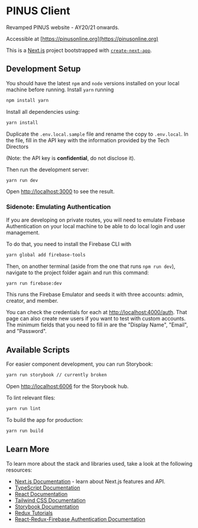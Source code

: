 # PINUS Client

Revamped PINUS website - AY20/21 onwards.

Accessible at [https://pinusonline.org](https://pinusonline.org)

This is a [Next.js](https://nextjs.org/) project bootstrapped with [`create-next-app`](https://github.com/vercel/next.js/tree/canary/packages/create-next-app).

## Development Setup

You should have the latest `npm` and `node` versions installed on your local machine before running. Install `yarn` running

```bash
npm install yarn
```

Install all dependencies using:

```bash
yarn install
```

Duplicate the `.env.local.sample` file and rename the copy to `.env.local`. In the file,
fill in the API key with the information provided by the Tech Directors

(Note: the API key is **confidential**, do not disclose it).

Then run the development server:

```bash
yarn run dev
```

Open [http://localhost:3000](http://localhost:3000) to see the result.

### Sidenote: Emulating Authentication

If you are developing on private routes, you will need to emulate Firebase Authentication
on your local machine to be able to do local login and user management.

To do that, you need to install the Firebase CLI with

```bash
yarn global add firebase-tools
```

Then, on another terminal (aside from the one that runs `npm run dev`),
navigate to the project folder again and run this command:

```bash
yarn run firebase:dev
```

This runs the Firebase Emulator and seeds it with three accounts: admin, creator, and member.

You can check the credentials for each at [http://localhost:4000/auth](http://localhost:4000/auth).
That page can also create new users if you want to test with custom accounts.
The minimum fields that you need to fill in are the "Display Name", "Email", and "Password".

## Available Scripts

For easier component development, you can run Storybook:

```bash
yarn run storybook // currently broken
```

Open [http://localhost:6006](http://localhost:6006) for the Storybook hub.

To lint relevant files:

```bash
yarn run lint
```

To build the app for production:

```bash
yarn run build
```

## Learn More

To learn more about the stack and libraries used, take a look at the following resources:

- [Next.js Documentation](https://nextjs.org/docs) - learn about Next.js features and API.
- [TypeScript Documentation](https://www.typescriptlang.org/docs/)
- [React Documentation](https://reactjs.org/docs)
- [Tailwind CSS Documentation](https://tailwindcss.com/docs)
- [Storybook Documentation](https://storybook.js.org/docs)
- [Redux Tutorials](https://redux.js.org/tutorials/index)
- [React-Redux-Firebase Authentication Documentation](http://react-redux-firebase.com/docs/auth.html)
